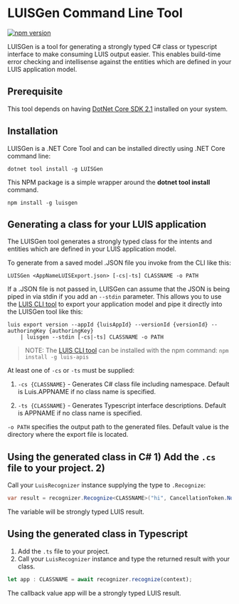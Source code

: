 # LUISGen Command Line Tool 
[![npm version](https://badge.fury.io/js/luisgen.svg)](https://badge.fury.io/js/luisgen)

LUISGen is a tool for generating a strongly typed C# class or typescript
interface to make consuming LUIS output easier. This enables build-time error
checking and intellisense against the entities which are defined in your LUIS 
application model.

## Prerequisite

This tool depends on having [DotNet Core SDK 2.1](https://www.microsoft.com/net/download) installed 
on your system. 

## Installation 
LUISGen is a .NET Core Tool and can be installed directly using .NET Core command line:

```shell
dotnet tool install -g LUISGen
```

This NPM package is a simple wrapper around the **dotnet tool install** command.

```shell 
npm install -g luisgen 
```

## Generating a class for your LUIS application
The LUISGen tool generates a strongly typed class for the intents and entities which are defined in your 
LUIS application model. 

To generate from a saved model .JSON file you invoke from the CLI like this:
```shell
LUISGen <AppNameLUISExport.json> [-cs|-ts] CLASSNAME -o PATH
```

If a .JSON file is not passed in, LUISGen can assume that the JSON is being piped in via stdin if you add an `--stdin` parameter. This
allows you to use the [LUIS CLI tool](https://www.npmjs.com/package/luis-apis) to export your 
application model and pipe it directly into the LUISGen tool like this:

```shell
luis export version --appId {luisAppId} --versionId {versionId} --authoringKey {authoringKey} 
    | luisgen --stdin [-cs|-ts] CLASSNAME -o PATH
```

> NOTE: The [LUIS CLI tool](https://www.npmjs.com/package/luis-apis) can be installed with the npm command: `npm install -g luis-apis`

At least one of `-cs` or `-ts` must be supplied:

1) `-cs {CLASSNAME}` - Generates C# class file including namespace. 
Default is Luis.APPNAME if no class name is specified. 

2) `-ts {CLASSNAME}` - Generates Typescript interface descriptions. Default is APPNAME if no class
name is specified. 

`-o PATH` specifies the output path to the generated files. Default value is
the directory where the export file is located.

## Using the generated class in C# 1) Add the `.cs` file to your project. 2)
Call your `LuisRecognizer` instance supplying the type to `.Recognize`:

```cs
var result = recognizer.Recognize<CLASSNAME>("hi", CancellationToken.None);
```

The variable will be strongly typed LUIS result.

## Using the generated class in Typescript 
1) Add the `.ts` file to your project. 
2) Call your `LuisRecognizer` instance and type the returned result with your class.

```typescript
let app : CLASSNAME = await recognizer.recognize(context);
```

The callback value app will be a strongly typed LUIS result.

